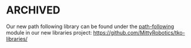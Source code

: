 # ARCHIVED
Our new path following library can be found under the [path-following](https://github.com/MittyRobotics/tko-libraries/tree/master/path-following/src/main/java/com/github/mittyrobotics/path/following) module in our new libraries project:
https://github.com/MittyRobotics/tko-libraries/
